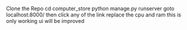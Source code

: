 Clone the Repo 
cd computer_store
python manage.py runserver
goto localhost:8000/
then click any of the link
replace the cpu and ram
this is only working ui will be improved 
